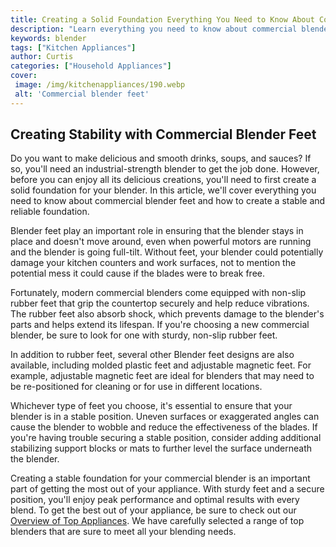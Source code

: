 ```yaml
---
title: Creating a Solid Foundation Everything You Need to Know About Commercial Blender Feet
description: "Learn everything you need to know about commercial blender feet and how to create a solid foundation for your commercial kitchen Tips and tricks to ensure your commercial blender runs smoothly and safely"
keywords: blender
tags: ["Kitchen Appliances"]
author: Curtis
categories: ["Household Appliances"]
cover: 
 image: /img/kitchenappliances/190.webp
 alt: 'Commercial blender feet'
---
```

## Creating Stability with Commercial Blender Feet

Do you want to make delicious and smooth drinks, soups, and sauces? If so, you'll need an industrial-strength blender to get the job done. However, before you can enjoy all its delicious creations, you'll need to first create a solid foundation for your blender. In this article, we'll cover everything you need to know about commercial blender feet and how to create a stable and reliable foundation. 

Blender feet play an important role in ensuring that the blender stays in place and doesn't move around, even when powerful motors are running and the blender is going full-tilt. Without feet, your blender could potentially damage your kitchen counters and work surfaces, not to mention the potential mess it could cause if the blades were to break free. 

Fortunately, modern commercial blenders come equipped with non-slip rubber feet that grip the countertop securely and help reduce vibrations. The rubber feet also absorb shock, which prevents damage to the blender's parts and helps extend its lifespan. If you're choosing a new commercial blender, be sure to look for one with sturdy, non-slip rubber feet.

In addition to rubber feet, several other Blender feet designs are also available, including molded plastic feet and adjustable magnetic feet. For example, adjustable magnetic feet are ideal for blenders that may need to be re-positioned for cleaning or for use in different locations. 

Whichever type of feet you choose, it's essential to ensure that your blender is in a stable position. Uneven surfaces or exaggerated angles can cause the blender to wobble and reduce the effectiveness of the blades. If you're having trouble securing a stable position, consider adding additional stabilizing support blocks or mats to further level the surface underneath the blender. 

Creating a stable foundation for your commercial blender is an important part of getting the most out of your appliance. With sturdy feet and a secure position, you'll enjoy peak performance and optimal results with every blend. To get the best out of your appliance, be sure to check out our [Overview of Top Appliances](./pages/appliance-overview). We have carefully selected a range of top blenders that are sure to meet all your blending needs.
